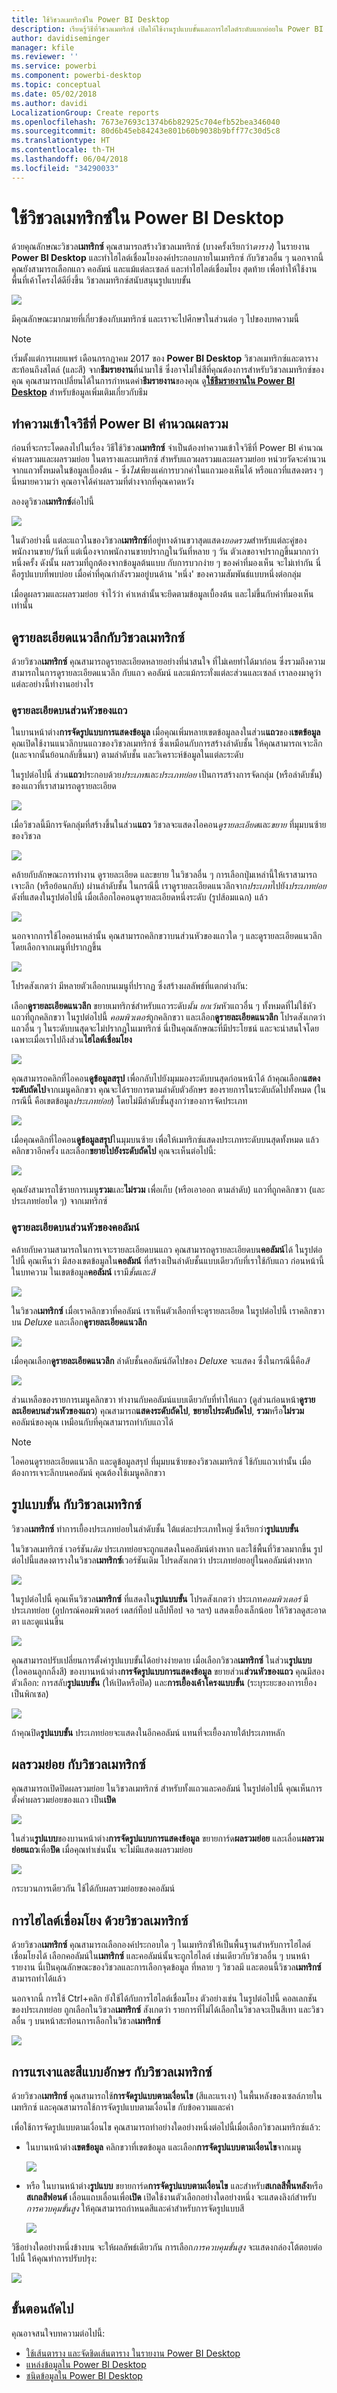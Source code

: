 ```yaml
---
title: ใช้วิชวลเมทริกซ์ใน Power BI Desktop
description: เรียนรู้วิธีที่วิชวลเมทริกซ์ เปิดให้ใช้งานรูปแบบขั้นและการไฮไลต์ระดับแยกย่อยใน Power BI Desktop
author: davidiseminger
manager: kfile
ms.reviewer: ''
ms.service: powerbi
ms.component: powerbi-desktop
ms.topic: conceptual
ms.date: 05/02/2018
ms.author: davidi
LocalizationGroup: Create reports
ms.openlocfilehash: 7673e7693c1374b6b82925c704efb52bea346040
ms.sourcegitcommit: 80d6b45eb84243e801b60b9038b9bff77c30d5c8
ms.translationtype: HT
ms.contentlocale: th-TH
ms.lasthandoff: 06/04/2018
ms.locfileid: "34290033"
---
```

# <a name="use-the-matrix-visual-in-power-bi-desktop"></a>ใช้วิชวลเมทริกซ์ใน Power BI Desktop
ด้วยคุณลักษณะวิชวล**เมทริกซ์** คุณสามารถสร้างวิชวลเมทริกซ์ (บางครั้งเรียกว่า*ตาราง*) ในรายงาน **Power BI Desktop** และทำไฮไลต์เชื่อมโยงองค์ประกอบภายในเมทริกซ์ กับวิชวลอื่น ๆ นอกจากนี้ คุณยังสามารถเลือกแถว คอลัมน์ และแม้แต่ละเซลล์ และทำไฮไลต์เชื่อมโยง สุดท้าย เพื่อทำให้ใช้งานพื้นที่เค้าโครงได้ดียิ่งขึ้น วิชวลเมทริกซ์สนับสนุนรูปแบบขั้น

![](media/desktop-matrix-visual/matrix-visual_2a.png)

มีคุณลักษณะมากมายที่เกี่ยวข้องกับเมทริกซ์ และเราจะไปศึกษาในส่วนต่อ ๆ ไปของบทความนี้

> [!NOTE]
> เริ่มตั้งแต่การเผยแพร่ เดือนกรกฎาคม 2017 ของ **Power BI Desktop** วิชวลเมทริกซ์และตารางสะท้อนถึงสไตล์ (และสี) จาก**ธีมรายงาน**ที่นำมาใช้ ซึ่งอาจไม่ใช่สีที่คุณต้องการสำหรับวิชวลเมทริกซ์ของคุณ คุณสามารถเปลี่ยนได้ในการกำหนดค่า**ธีมรายงาน**ของคุณ ดู[**ใช้ธีมรายงานใน Power BI Desktop**](desktop-report-themes.md) สำหรับข้อมูลเพิ่มเติมเกี่ยวกับธีม
> 
> 

## <a name="understanding-how-power-bi-calculates-totals"></a>ทำความเข้าใจวิธีที่ Power BI คำนวณผลรวม

ก่อนที่จะกระโดดลงไปในเรื่อง วิธีใช้วิชวล**เมทริกซ์** จำเป็นต้องทำความเข้าใจวิธีที่ Power BI คำนวณค่าผลรวมและผลรวมย่อย ในตารางและเมทริกซ์ สำหรับแถวผลรวมและผลรวมย่อย หน่วยวัดจะคำนวนจากแถวทั้งหมดในข้อมูลเบื้องต้น - ซึ่ง*ไม่*เพียงแค่การบวกค่าในแถวมองเห็นได้ หรือแถวที่แสดงตรง ๆ นี่หมายความว่า คุณอาจได้ค่าผลรวมที่ต่างจากที่คุณคาดหวัง 

ลองดูวิชวล**เมทริกซ์**ต่อไปนี้ 

![](media/desktop-matrix-visual/matrix-visual_3.png)

ในตัวอย่างนี้ แต่ละแถวในของวิชวล**เมทริกซ์**ที่อยู่ทางด้านขวาสุดแสดง*ยอดรวม*สำหรับแต่ละคู่ของ พนักงานขาย/วันที่ แต่เนื่องจากพนักงานขายปรากฏในวันที่หลาย ๆ วัน ตัวเลขอาจปรากฏขึ้นมากกว่าหนึ่งครั้ง ดังนั้น ผลรวมที่ถูกต้องจากข้อมูลต้นแบบ กับการบวกง่าย ๆ ของค่าที่มองเห็น จะไม่เท่ากัน นี่คือรูปแบบที่พบบ่อย เมื่อค่าที่คุณกำลังรวมอยู่บนด้าน 'หนึ่ง' ของความสัมพันธ์แบบหนึ่งต่อกลุ่ม

เมื่อดูผลรวมและผลรวมย่อย จำไว้ว่า ค่าเหล่านั้นจะยึดตามข้อมูลเบื้องต้น และไม่ขึ้นกับค่าที่มองเห็นเท่านั้น 


## <a name="using-drill-down-with-the-matrix-visual"></a>ดูรายละเอียดแนวลึกกับวิชวลเมทริกซ์
ด้วยวิชวล**เมทริกซ์** คุณสามารถดูรายละเอียดหลายอย่างที่น่าสนใจ ที่ไม่เคยทำได้มาก่อน ซึ่งรวมถึงความสามารถในการดูรายละเอียดแนวลึก กับแถว คอลัมน์ และแม้กระทั่งแต่ละส่วนและเซลล์ เราลองมาดูว่าแต่ละอย่างนี้ทำงานอย่างไร

### <a name="drill-down-on-row-headers"></a>ดูรายละเอียดบนส่วนหัวของแถว
ในบานหน้าต่าง**การจัดรูปแบบการแสดงข้อมูล** เมื่อคุณเพิ่มหลายเขตข้อมูลลงในส่วน**แถว**ของ**เขตข้อมูล** คุณเปิดใช้งานแนวลึกบนแถวของวิชวลเมทริกซ์ ซึ่งเหมือนกับการสร้างลำดับชั้น ให้คุณสามารถเจาะลึก (และจากนั้นย้อนกลับขึ้นมา) ตามลำดับชั้น และวิเคราะห์ข้อมูลในแต่ละระดับ

ในรูปต่อไปนี้ ส่วน**แถว**ประกอบด้วย*ประเภท*และ*ประเภทย่อย* เป็นการสร้างการจัดกลุ่ม (หรือลำดับชั้น) ของแถวที่เราสามารถดูรายละเอียด

![](media/desktop-matrix-visual/matrix-visual_4.png)

เมื่อวิชวลนี้มีการจัดกลุ่มที่สร้างขึ้นในส่วน**แถว** วิชวลจะแสดงไอคอน*ดูรายละเอียด*และ*ขยาย* ที่มุมบนซ้ายของวิชวล

![](media/desktop-matrix-visual/matrix-visual_5.png)

คล้ายกับลักษณะการทำงาน ดูรายละเอียด และขยาย ในวิชวลอื่น ๆ การเลือกปุ่มเหล่านี้ให้เราสามารถเจาะลึก (หรือย้อนกลับ) ผ่านลำดับชั้น ในกรณีนี้ เราดูรายละเอียดแนวลึกจาก*ประเภท*ไปยัง*ประเภทย่อย* ดังที่แสดงในรูปต่อไปนี้ เมื่อเลือกไอคอนดูรายละเอียดหนึ่งระดับ (รูปส้อมแฉก) แล้ว

![](media/desktop-matrix-visual/matrix-visual_6.png)

นอกจากการใช้ไอคอนเหล่านั้น คุณสามารถคลิกขวาบนส่วนหัวของแถวใด ๆ และดูรายละเอียดแนวลึกโดยเลือกจากเมนูที่ปรากฏขึ้น

![](media/desktop-matrix-visual/matrix-visual_7.png)

โปรดสังเกตว่า มีหลายตัวเลือกบนเมนูที่ปรากฏ ซึ่งสร้างผลลัพธ์ที่แตกต่างกัน:

เลือก**ดูรายละเอียดแนวลึก** ขยายเมทริกซ์สำหรับแถวระดับ*นั้น* *ยกเว้น*หัวแถวอื่น ๆ ทั้งหมดที่ไม่ใช้หัวแถวที่ถูกคลิกขวา ในรูปต่อไปนี้ *คอมพิวเตอร์*ถูกคลิกขวา และเลือก**ดูรายละเอียดแนวลึก** โปรดสังเกตว่า แถวอื่น ๆ ในระดับบนสุดจะไม่ปรากฏในเมทริกซ์ นี่เป็นคุณลักษณะที่มีประโยชน์ และจะน่าสนใจโดยเฉพาะเมื่อเราไปถึงส่วน**ไฮไลต์เชื่อมโยง**

![](media/desktop-matrix-visual/matrix-visual_8.png)

คุณสามารถคลิกที่ไอคอน**ดูข้อมูลสรุป** เพื่อกลับไปยังมุมมองระดับบนสุดก่อนหน้าได้ ถ้าคุณเลือก**แสดงระดับถัดไป**จากเมนูคลิกขวา คุณจะได้รายการตามลำดับตัวอักษร ของรายการในระดับถัดไปทั้งหมด (ในกรณีนี้ คือเขตข้อมูล*ประเภทย่อย*) โดยไม่มีลำดับชั้นสูงกว่าของการจัดประเภท

![](media/desktop-matrix-visual/matrix-visual_8a.png)

เมื่อคุณคลิกที่ไอคอน**ดูข้อมูลสรุป**ในมุมบนซ้าย เพื่อให้เมทริกซ์แสดงประเภทระดับบนสุดทั้งหมด แล้วคลิกขวาอีกครั้ง และเลือก**ขยายไปยังระดับถัดไป** คุณจะเห็นต่อไปนี้:

![](media/desktop-matrix-visual/matrix-visual_9.png)

คุณยังสามารถใช้รายการเมนู**รวม**และ**ไม่รวม** เพื่อเก็บ (หรือเอาออก ตามลำดับ) แถวที่ถูกคลิกขวา (และประเภทย่อยใด ๆ) จากเมทริกซ์

### <a name="drill-down-on-column-headers"></a>ดูรายละเอียดบนส่วนหัวของคอลัมน์
คล้ายกับความสามารถในการเจาะรายละเอียดบนแถว คุณสามารถดูรายละเอียดบน**คอลัมน์**ได้ ในรูปต่อไปนี้ คุณเห็นว่า มีสองเขตข้อมูลใน**คอลัมน์** ที่สร้างเป็นลำดับชั้นแบบเดียวกับที่เราใช้กับแถว ก่อนหน้านี้ในบทความ ในเขตข้อมูล**คอลัมน์** เรามี*ชั้น*และ*สี*

![](media/desktop-matrix-visual/matrix-visual_10.png)

ในวิชวล**เมทริกซ์** เมื่อเราคลิกขวาที่คอลัมน์ เราเห็นตัวเลือกที่จะดูรายละเอียด ในรูปต่อไปนี้ เราคลิกขวาบน *Deluxe* และเลือก**ดูรายละเอียดแนวลึก**

![](media/desktop-matrix-visual/matrix-visual_11.png)

เมื่อคุณเลือก**ดูรายละเอียดแนวลึก** ลำดับชั้นคอลัมน์ถัดไปของ *Deluxe* จะแสดง ซึ่งในกรณีนี้คือ*สี*

![](media/desktop-matrix-visual/matrix-visual_12.png)

ส่วนเหลือของรายการเมนูคลิกขวา ทำงานกับคอลัมน์แบบเดียวกับที่ทำให้แถว (ดูส่วนก่อนหน้า**ดูรายละเอียดบนส่วนหัวของแถว**) คุณสามารถ**แสดงระดับถัดไป**, **ขยายไประดับถัดไป**, **รวม**หรือ**ไม่รวม**คอลัมน์ของคุณ เหมือนกับที่คุณสามารถทำกับแถวได้

> [!NOTE]
> ไอคอนดูรายละเอียดแนวลึก และดูข้อมูลสรุป ที่มุมบนซ้ายของวิชวลเมทริกซ์ ใช้กับแถวเท่านั้น เมื่อต้องการเจาะลึกบนคอลัมน์ คุณต้องใช้เมนูคลิกขวา
> 
> 

## <a name="stepped-layout-with-matrix-visuals"></a>รูปแบบขั้น กับวิชวลเมทริกซ์
วิชวล**เมทริกซ์** ทำการเยื้องประเภทย่อยในลำดับชั้น ใต้แต่ละประเภทใหญ่ ซึ่งเรียกว่า**รูปแบบขั้น**

ในวิชวลเมทริกซ์ เวอร์ชัน*เดิม* ประเภทย่อยจะถูกแสดงในคอลัมน์ต่างหาก และใช้พื้นที่วิชวลมากขึ้น รูปต่อไปนี้แสดงตารางในวิชวล**เมทริกซ์**เวอร์ชันเดิม โปรดสังเกตว่า ประเภทย่อยอยู่ในคอลัมน์ต่างหาก

![](media/desktop-matrix-visual/matrix-visual_14.png)

ในรูปต่อไปนี้ คุณเห็นวิชวล**เมทริกซ์** ที่แสดงใน**รูปแบบขั้น** โปรดสังเกตว่า ประเภท*คอมพิวเตอร์* มีประเภทย่อย (อุปกรณ์คอมพิวเตอร์ เดสก์ท็อป แล็ปท็อป จอ ฯลฯ) แสดงเยื้องเล็กน้อย ให้วิชวลดูสะอาดตา และดูแน่นขึ้น

![](media/desktop-matrix-visual/matrix-visual_13.png)

คุณสามารถปรับเปลี่ยนการตั้งค่ารูปแบบขั้นได้อย่างง่ายดาย เมื่อเลือกวิชวล**เมทริกซ์** ในส่วน**รูปแบบ** (ไอคอนลูกกลิ้งสี) ของบานหน้าต่าง**การจัดรูปแบบการแสดงข้อมูล** ขยายส่วน**ส่วนหัวของแถว** คุณมีสองตัวเลือก: การสลับ**รูปแบบขั้น** (ให้เปิดหรือปิด) และ**การเยื้องเค้าโครงแบบขั้น** (ระบุระยะของการเยื้อง เป็นพิกเซล)

![](media/desktop-matrix-visual/matrix-visual_15.png)

ถ้าคุณปิด**รูปแบบขั้น** ประเภทย่อยจะแสดงในอีกคอลัมน์ แทนที่จะเยื้องภายใต้ประเภทหลัก

## <a name="subtotals-with-matrix-visuals"></a>ผลรวมย่อย กับวิชวลเมทริกซ์
คุณสามารถเปิดปิดผลรวมย่อย ในวิชวลเมทริกซ์ สำหรับทั้งแถวและคอลัมน์ ในรูปต่อไปนี้ คุณเห็นการตั้งค่าผลรวมย่อยของแถว เป็น**เปิด**

![](media/desktop-matrix-visual/matrix-visual_20.png)

ในส่วน**รูปแบบ**ของบานหน้าต่าง**การจัดรูปแบบการแสดงข้อมูล** ขยายการ์ด**ผลรวมย่อย** และเลื่อน**ผลรวมย่อยแถว**เพื่อ**ปิด** เมื่อคุณทำเช่นนั้น จะไม่มีแสดงผลรวมย่อย

![](media/desktop-matrix-visual/matrix-visual_21.png)

กระบวนการเดียวกัน ใช้ได้กับผลรวมย่อยของคอลัมน์

## <a name="cross-highlighting-with-matrix-visuals"></a>การไฮไลต์เชื่อมโยง ด้วยวิชวลเมทริกซ์
ด้วยวิชวล**เมทริกซ์** คุณสามารถเลือกองค์ประกอบใด ๆ ในเมทริกซ์ให้เป็นพื้นฐานสำหรับการไฮไลต์เชื่อมโยงได้ เลือกคอลัมน์ใน**เมทริกซ์** และคอลัมน์นั้นจะถูกไฮไลต์ เช่นเดียวกับวิชวลอื่น ๆ บนหน้ารายงาน นี่เป็นคุณลักษณะของวิชวลและการเลือกจุดข้อมูล ที่หลาย ๆ วิชวลมี และตอนนี้วิชวล**เมทริกซ์**สามารถทำได้แล้ว

นอกจากนี้ การใช้ Ctrl+คลิก ยังใช้ได้กับการไฮไลต์เชื่อมโยง ตัวอย่างเช่น ในรูปต่อไปนี้ คอลเลกชันของประเภทย่อย ถูกเลือกในวิชวล**เมทริกซ์** สังเกตว่า รายการที่ไม่ได้เลือกในวิชวลจะเป็นสีเทา และวิชวลอื่น ๆ บนหน้าสะท้อนการเลือกในวิชวล**เมทริกซ์**

![](media/desktop-matrix-visual/matrix-visual_16.png)

## <a name="shading-and-font-colors-with-matrix-visuals"></a>การแรเงาและสีแบบอักษร กับวิชวลเมทริกซ์
ด้วยวิชวล**เมทริกซ์** คุณสามารถใช้**การจัดรูปแบบตามเงื่อนไข** (สีและแรเงา) ในพื้นหลังของเซลล์ภายในเมทริกซ์ และคุณสามารถใช้การจัดรูปแบบตามเงื่อนไข กับข้อความและค่า

เพื่อใช้การจัดรูปแบบตามเงื่อนไข คุณสามารถทำอย่างใดอย่างหนึ่งต่อไปนี้เมื่อเลือกวิชวลเมทริกซ์แล้ว:

* ในบานหน้าต่าง**เขตข้อมูล** คลิกขวาที่เขตข้อมูล และเลือก**การจัดรูปแบบตามเงื่อนไข**จากเมนู
  
  ![](media/desktop-matrix-visual/matrix-visual_17.png)
* หรือ ในบานหน้าต่าง**รูปแบบ** ขยายการ์ด**การจัดรูปแบบตามเงื่อนไข** และสำหรับ**สเกลสีพื้นหลัง**หรือ**สเกลสีฟอนต์** เลื่อนแถบเลื่อนเพื่อ**เปิด** เปิดใช้งานตัวเลือกอย่างใดอย่างหนึ่ง จะแสดงลิงก์สำหรับ*การควบคุมขั้นสูง* ให้คุณสามารถกำหนดสีและค่าสำหรับการจัดรูปแบบสี
  
  ![](media/desktop-matrix-visual/matrix-visual_18.png)

วิธีอย่างใดอย่างหนึ่งข้างบน จะให้ผลลัพธ์เดียวกัน การเลือก*การควบคุมขั้นสูง* จะแสดงกล่องโต้ตอบต่อไปนี้ ให้คุณทำการปรับปรุง:

![](media/desktop-matrix-visual/matrix-visual_19.png)

## <a name="next-steps"></a>ขั้นตอนถัดไป

คุณอาจสนใจบทความต่อไปนี้:

* [ใช้เส้นตาราง และจัดชิดเส้นตาราง ในรายงาน Power BI Desktop](desktop-gridlines-snap-to-grid.md)
* [แหล่งข้อมูลใน Power BI Desktop](desktop-data-sources.md)
* [ชนิดข้อมูลใน Power BI Desktop](desktop-data-types.md)

 